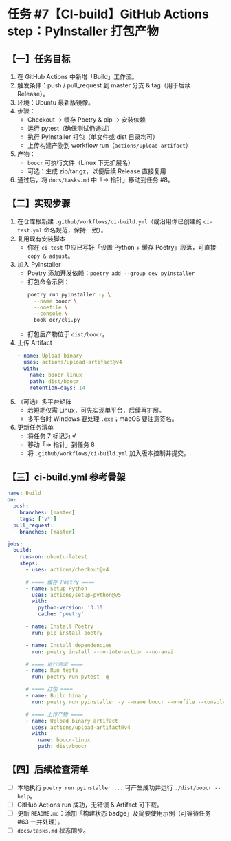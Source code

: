 # 任务 #7【CI-build】GitHub Actions step：PyInstaller 打包产物

## 【一】任务目标  
1. 在 GitHub Actions 中新增「Build」工作流。  
2. 触发条件：push / pull_request 到 master 分支 & tag（用于后续 Release）。  
3. 环境：Ubuntu 最新版镜像。  
4. 步骤：  
   - Checkout → 缓存 Poetry & pip → 安装依赖  
   - 运行 pytest（确保测试仍通过）  
   - 执行 PyInstaller 打包（单文件或 dist 目录均可）  
   - 上传构建产物到 workflow run（`actions/upload-artifact`）  
5. 产物：  
   - `boocr` 可执行文件（Linux 下无扩展名）  
   - 可选：生成 zip/tar.gz，以便后续 Release 直接复用  
6. 通过后，将 `docs/tasks.md` 中「→ 指针」移动到任务 #8。

## 【二】实现步骤  
1. 在仓库根新建 `.github/workflows/ci-build.yml`（或沿用你已创建的 `ci-test.yml` 命名规范，保持一致）。  
2. 复用现有安装脚本  
   - 你在 `ci-test` 中应已写好「设置 Python + 缓存 Poetry」段落，可直接 `copy & adjust`。  
3. 加入 PyInstaller  
   - Poetry 添加开发依赖：`poetry add --group dev pyinstaller`  
   - 打包命令示例：  
     ```bash
     poetry run pyinstaller -y \
       --name boocr \
       --onefile \
       --console \
       book_ocr/cli.py
     ```  
   - 打包后产物位于 `dist/boocr`。  
4. 上传 Artifact  
   ```yaml
   - name: Upload binary
     uses: actions/upload-artifact@v4
     with:
       name: boocr-linux
       path: dist/boocr
       retention-days: 14
   ```  
5. （可选）多平台矩阵  
   - 若短期仅需 Linux，可先实现单平台，后续再扩展。  
   - 多平台时 Windows 要处理 `.exe`；macOS 要注意签名。  
6. 更新任务清单  
   - 将任务 7 标记为 √  
   - 移动「→ 指针」到任务 8  
   - 将 `.github/workflows/ci-build.yml` 加入版本控制并提交。

## 【三】ci-build.yml 参考骨架  
```yaml
name: Build
on:
  push:
    branches: [master]
    tags: ['v*']
  pull_request:
    branches: [master]

jobs:
  build:
    runs-on: ubuntu-latest
    steps:
      - uses: actions/checkout@v4

      # ==== 缓存 Poetry ====
      - name: Setup Python
        uses: actions/setup-python@v5
        with:
          python-version: '3.10'
          cache: 'poetry'

      - name: Install Poetry
        run: pip install poetry

      - name: Install dependencies
        run: poetry install --no-interaction --no-ansi

      # ==== 运行测试 ====
      - name: Run tests
        run: poetry run pytest -q

      # ==== 打包 ====
      - name: Build binary
        run: poetry run pyinstaller -y --name boocr --onefile --console book_ocr/cli.py

      # ==== 上传产物 ====
      - name: Upload binary artifact
        uses: actions/upload-artifact@v4
        with:
          name: boocr-linux
          path: dist/boocr
```

## 【四】后续检查清单  
- [ ] 本地执行 `poetry run pyinstaller ...` 可产生成功并运行 `./dist/boocr --help`。  
- [ ] GitHub Actions run 成功，无错误 & Artifact 可下载。  
- [ ] 更新 `README.md`：添加「构建状态 badge」及简要使用示例（可等待任务 #63 一并处理）。  
- [ ] `docs/tasks.md` 状态同步。 